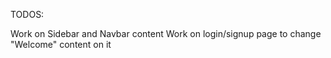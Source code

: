 TODOS:

Work on Sidebar and Navbar content
Work on login/signup page to change "Welcome" content on it